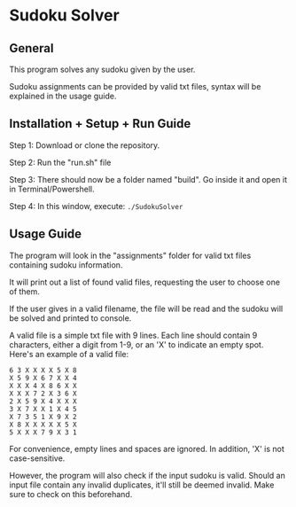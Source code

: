 # Sudoku Solver 
## General
This program solves any sudoku given by the user.

Sudoku assignments can be provided by valid txt files, syntax will be explained in the usage guide.
## Installation + Setup + Run Guide
Step 1: Download or clone the repository.

Step 2: Run the "run.sh" file

Step 3: There should now be a folder named "build". Go inside it and open it in Terminal/Powershell.

Step 4: In this window, execute: ```./SudokuSolver```

## Usage Guide
The program will look in the "assignments" folder for valid txt files containing sudoku information.

It will print out a list of found valid files, requesting the user to choose one of them.

If the user gives in a valid filename, the file will be read and the sudoku will be solved and printed to console.

A valid file is a simple txt file with 9 lines.
Each line should contain 9 characters, either a digit from 1-9, or an 'X' to indicate an empty spot.
Here's an example of a valid file:

```
6 3 X X X X 5 X 8
X 5 9 X 6 7 X X 4
X X X 4 X 8 6 X X
X X X 7 2 X 3 6 X
2 X 5 9 X 4 X X X
3 X 7 X X 1 X 4 5
X 7 3 5 1 X 9 X 2
X 8 X X X X X 5 X
5 X X X 7 9 X 3 1
```

For convenience, empty lines and spaces are ignored. In addition, 'X' is not case-sensitive.

However, the program will also check if the input sudoku is valid.
Should an input file contain any invalid duplicates, it'll still be deemed invalid.
Make sure to check on this beforehand.

